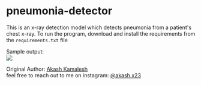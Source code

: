 # pneumonia-detector
This is an x-ray detection model which detects pneumonia from a patient's chest x-ray. To run the program, download and install the requirements from the `requirements.txt` file 

Sample output: <br/>
<img src="https://user-images.githubusercontent.com/91832216/194707971-10d23ea2-023e-4f7c-ae56-3260c704b040.png">

Original Author: [Akash Kamalesh](https://github.com/asphytheghoul) <br/>
feel free to reach out to me on instagram: [@akash.x23](https://www.instagram.com/akash.x23/)
